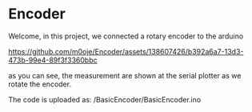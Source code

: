 # Encoder
Welcome, in this project, we connected a rotary encoder to the arduino



https://github.com/m0oje/Encoder/assets/138607426/b392a6a7-13d3-473b-99e4-89f3f3360bbc


as you can see, the measurement are shown at the serial plotter as we rotate the encoder.

The code is uploaded as: /BasicEncoder/BasicEncoder.ino

